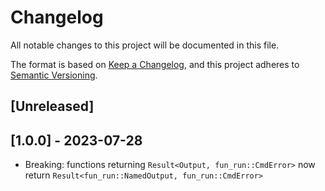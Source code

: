 # Changelog

All notable changes to this project will be documented in this file.

The format is based on [Keep a Changelog](https://keepachangelog.com/en/1.0.0/),
and this project adheres to [Semantic Versioning](https://semver.org/spec/v2.0.0.html).

## [Unreleased]


## [1.0.0] - 2023-07-28

- Breaking: functions returning `Result<Output, fun_run::CmdError>` now return `Result<fun_run::NamedOutput, fun_run::CmdError>`

